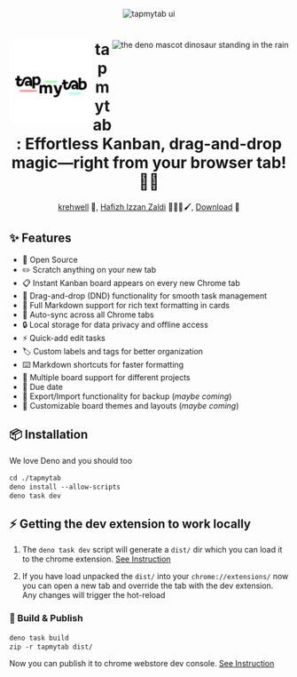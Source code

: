 <p align="center">
  <img src="https://i.imgur.com/DviBorP.png" width="700" alt="tapmytab ui">
</p>

  
<div align="center">
<img align="left" width="150" height="150" src="./public/tapmytab.png" alt="tapmytab icon">
<img align="right" src="https://deno.land/logo.svg" height="150px" alt="the deno mascot dinosaur standing in the rain">

# tapmytab: Effortless Kanban, drag-and-drop magic—right from your browser tab! 🎨✨
[krehwell](https://krehwell.com) 👾, [Hafizh Izzan Zaldi](https://www.linkedin.com/in/hafizh-izzan-zaldi/) 👩🏻‍🎨🖌, [Download](https://chromewebstore.google.com/detail/tapmytab/djfcjmnpjgalklhjilkfngplignmfkim?authuser=0&hl=en) 🚀
</div>


## ✨ Features
- 🌟 Open Source 
- ✏️ Scratch anything on your new tab
- 📋 Instant Kanban board appears on every new Chrome tab
- 🎯 Drag-and-drop (DND) functionality for smooth task management
- 📝 Full Markdown support for rich text formatting in cards
- 🔄 Auto-sync across all Chrome tabs
- 🔒 Local storage for data privacy and offline access
- ⚡ Quick-add edit tasks
- 🏷️ Custom labels and tags for better organization
- ⌨️ Markdown shortcuts for faster formatting
- 📁 Multiple board support for different projects
- 📅 Due date
- 💾 Export/Import functionality for backup (_maybe coming_)
- 🎨 Customizable board themes and layouts (_maybe coming_)

## 📦 Installation 

We love Deno and you should too
```
cd ./tapmytab
deno install --allow-scripts
deno task dev
```

## ⚡️ Getting the dev extension to work locally

1. The `deno task dev` script will generate a `dist/` dir which you can load it to the chrome extension. [See
   Instruction](https://developer.chrome.com/docs/extensions/get-started/tutorial/hello-world?authuser=1#load-unpacked)

2. If you have load unpacked the `dist/` into your `chrome://extensions/` now you can open a new tab and override the
   tab with the dev extension. Any changes will trigger the hot-reload


### 🚢 Build & Publish

```
deno task build
zip -r tapmytab dist/
```

Now you can publish it to chrome webstore dev console. [See Instruction](https://chrome.google.com/webstore/devconsole)

